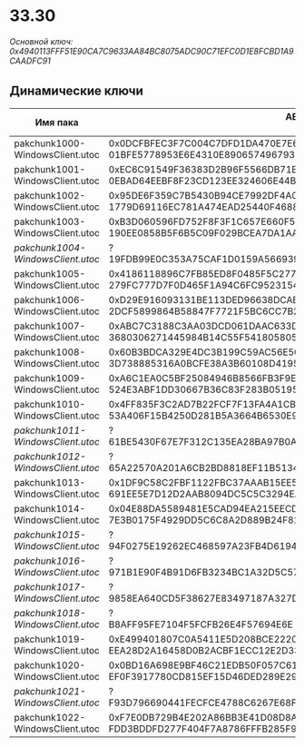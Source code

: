 # 33.30

###### Основной ключ: 0x4940113FFF51E90CA7C9633AA84BC8075ADC90C71EFC0D1E8FCBD1A9CAADFC91

## Динамические ключи

| Имя пака                          | AES Ключ</br>GUID                                                                                       | HiRes Текстуры |
|-----------------------------------|---------------------------------------------------------------------------------------------------------|----------------|
| pakchunk1000-WindowsClient.utoc   | 0x0DCFBFEC3F7C004C7DFD1DA470E7E647120D105E3BBFB27353D55A84A746542F</br>01BFE5778953E6E4310E890657496793 | ❌             |
| pakchunk1001-WindowsClient.utoc   | 0xEC6C91549F36383D2B96F5566DB71B754679522EC27EB60FDC761D07E6B06764</br>0EBAD64EEBF8F23CD123EE324606E44B | ❌             |
| pakchunk1002-WindowsClient.utoc   | 0x95DE6F359C7B5430B94CE7992DF4A07F57BD77AC3D102E63DB529A92FE48396A</br>1779D69116EC781A474EAD25440F4688 | ✔️             |
| pakchunk1003-WindowsClient.utoc   | 0xB3D060596FD752F8F3F1C657E660F5B67A3E17E3BF73648BD70FB262E3CECEA2</br>190EE0858B5F6B5C09F029BCEA7DA1AA | ✔️             |
| *pakchunk1004-WindowsClient.utoc* | ?</br>19FDB99E0C353A75CAF1D0159A566939 | ✔️             |
| pakchunk1005-WindowsClient.utoc   | 0x4186118896C7FB85ED8F0485F5C277155B208D8730CD1AEAC7D237E779CB26F6</br>279FC777D7F0D465F1A94C6FC9523154 | ❌             |
| pakchunk1006-WindowsClient.utoc   | 0xD29E916093131BE113DED96638DCABF767199D89F3F80574D496603AD71E992D</br>2DCF5899864B58847F7721F5BC6CC7B2 | ✔️             |
| pakchunk1007-WindowsClient.utoc   | 0xABC7C3188C3AA03DCD061DAAC633DC6AD4E7B1826C44450AE4CF14DC01903869</br>3680306271445984B14C55F541805805 | ❌             |
| pakchunk1008-WindowsClient.utoc   | 0x60B3BDCA329E4DC3B199C59AC56E500ABBBFA25DA6B1547EFC0F6701B904F8E1</br>3D738885316A0BCFE38A3B60108D4195 | ✔️             |
| pakchunk1009-WindowsClient.utoc   | 0xA6C1EA0C5BF25084946B8566FB3F9EF24A50FDBC53C9B2589298A372F4631E26</br>524E3ABF1DD30667B36C83F283B05195 | ✔️             |
| pakchunk1010-WindowsClient.utoc   | 0x4FF835F3C2AD7B22FCF7F13FA4A1CB18A6F6D67CC6E416E81C1DB63F387F3979</br>53A406F15B4250D281B5A3664B6530E9 | ✔️             |
| *pakchunk1011-WindowsClient.utoc* | ?</br>61BE5430F67E7F312C135EA28BA97B0A | ❌             |
| *pakchunk1012-WindowsClient.utoc* | ?</br>65A22570A201A6CB2BD8818EF11B5134 | ✔️             |
| pakchunk1013-WindowsClient.utoc   | 0x1DF9C58C2FBF1122FBC37AAAB15EE55DEFBF486400449227009DB11D766F1C90</br>691EE5E7D12D2AAB8094DC5C5C3294EA | ✔️             |
| pakchunk1014-WindowsClient.utoc   | 0x04E88DA5589481E5CAD94EA215EECD4B97397E01DACABA479CD31A4761DAEF1C</br>7E3B0175F4929DD5C6C8A2D889B24F81 | ✔️             |
| *pakchunk1015-WindowsClient.utoc* | ?</br>94F0275E19262EC468597A23FB4D6194 | ❌             |
| *pakchunk1016-WindowsClient.utoc* | ?</br>971B1E90F4B91D6FB3234BC1A32D5C57 | ❌             |
| *pakchunk1017-WindowsClient.utoc* | ?</br>9858EA640CD5F38627E83497187A327D | ❌             |
| *pakchunk1018-WindowsClient.utoc* | ?</br>B8AFF95FE7104F5FCFB26E4F57694E6E | ✔️             |
| pakchunk1019-WindowsClient.utoc   | 0xE499401807C0A5411E5D208BCE2220EF525E0DCE2307288EF77D7AAB1C862B91</br>EEA28D2A16458D0B2ACBF1ECC12E2D33 | ✔️             |
| pakchunk1020-WindowsClient.utoc   | 0x0BD16A698E9BF46C21EDB50F057C6166636D57224FC71BFC944B173E85C4DE72</br>EF0F3917780CD815EF15D46DED289E29 | ❌             |
| *pakchunk1021-WindowsClient.utoc* | ?</br>F93D796690441FECFCE4788C6267E68F | ✔️             |
| pakchunk1022-WindowsClient.utoc   | 0xF7E0DB729B4E202A86BB3E41D08D8A0D12B2247929AD107D30660323ED449044</br>FDD3BDDFD277F404F7A8786FFFB285F9 | ✔️             |
